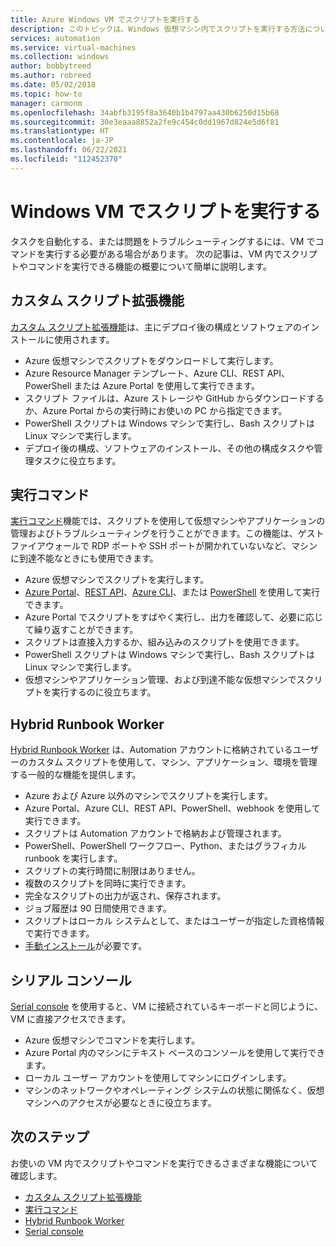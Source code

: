 ```yaml
---
title: Azure Windows VM でスクリプトを実行する
description: このトピックは、Windows 仮想マシン内でスクリプトを実行する方法について説明します
services: automation
ms.service: virtual-machines
ms.collection: windows
author: bobbytreed
ms.author: robreed
ms.date: 05/02/2018
ms.topic: how-to
manager: carmonm
ms.openlocfilehash: 34abfb3195f8a3640b1b4797aa430b6250d15b68
ms.sourcegitcommit: 30e3eaaa8852a2fe9c454c0dd1967d824e5d6f81
ms.translationtype: HT
ms.contentlocale: ja-JP
ms.lasthandoff: 06/22/2021
ms.locfileid: "112452370"
---
```

# <a name="run-scripts-in-your-windows-vm"></a>Windows VM でスクリプトを実行する

タスクを自動化する、または問題をトラブルシューティングするには、VM でコマンドを実行する必要がある場合があります。 次の記事は、VM 内でスクリプトやコマンドを実行できる機能の概要について簡単に説明します。

## <a name="custom-script-extension"></a>カスタム スクリプト拡張機能

[カスタム スクリプト拡張機能](../extensions/custom-script-windows.md)は、主にデプロイ後の構成とソフトウェアのインストールに使用されます。

* Azure 仮想マシンでスクリプトをダウンロードして実行します。
* Azure Resource Manager テンプレート、Azure CLI、REST API、PowerShell または Azure Portal を使用して実行できます。
* スクリプト ファイルは、Azure ストレージや GitHub からダウンロードするか、Azure Portal からの実行時にお使いの PC から指定できます。
* PowerShell スクリプトは Windows マシンで実行し、Bash スクリプトは Linux マシンで実行します。
* デプロイ後の構成、ソフトウェアのインストール、その他の構成タスクや管理タスクに役立ちます。

## <a name="run-command"></a>実行コマンド

[実行コマンド](run-command.md)機能では、スクリプトを使用して仮想マシンやアプリケーションの管理およびトラブルシューティングを行うことができます。この機能は、ゲスト ファイアウォールで RDP ポートや SSH ポートが開かれていないなど、マシンに到達不能なときにも使用できます。

* Azure 仮想マシンでスクリプトを実行します。
* [Azure Portal](run-command.md)、[REST API](/rest/api/compute/virtual-machines-run-commands/run-command)、[Azure CLI](/cli/azure/vm/run-command#az_vm_run_command_invoke)、または [PowerShell](/powershell/module/az.compute/invoke-azvmruncommand) を使用して実行できます。
* Azure Portal でスクリプトをすばやく実行し、出力を確認して、必要に応じて繰り返すことができます。
* スクリプトは直接入力するか、組み込みのスクリプトを使用できます。
* PowerShell スクリプトは Windows マシンで実行し、Bash スクリプトは Linux マシンで実行します。
* 仮想マシンやアプリケーション管理、および到達不能な仮想マシンでスクリプトを実行するのに役立ちます。

## <a name="hybrid-runbook-worker"></a>Hybrid Runbook Worker

[Hybrid Runbook Worker](../../automation/automation-hybrid-runbook-worker.md) は、Automation アカウントに格納されているユーザーのカスタム スクリプトを使用して、マシン、アプリケーション、環境を管理する一般的な機能を提供します。

* Azure および Azure 以外のマシンでスクリプトを実行します。
* Azure Portal、Azure CLI、REST API、PowerShell、webhook を使用して実行できます。
* スクリプトは Automation アカウントで格納および管理されます。
* PowerShell、PowerShell ワークフロー、Python、またはグラフィカル runbook を実行します。
* スクリプトの実行時間に制限はありません。
* 複数のスクリプトを同時に実行できます。
* 完全なスクリプトの出力が返され、保存されます。
* ジョブ履歴は 90 日間使用できます。
* スクリプトはローカル システムとして、またはユーザーが指定した資格情報で実行できます。
* [手動インストール](../../automation/automation-windows-hrw-install.md)が必要です。

## <a name="serial-console"></a>シリアル コンソール

[Serial console](/troubleshoot/azure/virtual-machines/serial-console-windows) を使用すると、VM に接続されているキーボードと同じように、VM に直接アクセスできます。

* Azure 仮想マシンでコマンドを実行します。
* Azure Portal 内のマシンにテキスト ベースのコンソールを使用して実行できます。
* ローカル ユーザー アカウントを使用してマシンにログインします。
* マシンのネットワークやオペレーティング システムの状態に関係なく、仮想マシンへのアクセスが必要なときに役立ちます。

## <a name="next-steps"></a>次のステップ

お使いの VM 内でスクリプトやコマンドを実行できるさまざまな機能について確認します。

* [カスタム スクリプト拡張機能](../extensions/custom-script-windows.md)
* [実行コマンド](run-command.md)
* [Hybrid Runbook Worker](../../automation/automation-hybrid-runbook-worker.md)
* [Serial console](/troubleshoot/azure/virtual-machines/serial-console-windows)
